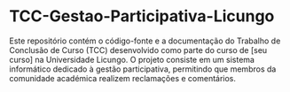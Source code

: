# TCC-Gestao-Participativa-Licungo
Este repositório contém o código-fonte e a documentação do Trabalho de Conclusão de Curso (TCC) desenvolvido como parte do curso de [seu curso] na Universidade Licungo. O projeto consiste em um sistema informático dedicado à gestão participativa, permitindo que membros da comunidade académica realizem reclamações e comentários.
